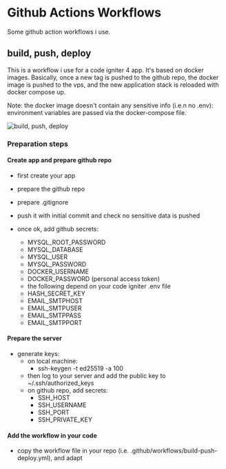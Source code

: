 # Github Actions Workflows

Some github action workflows i use.

## build, push, deploy

This is a workflow i use for a code igniter 4 app.
It's based on docker images. Basically, once a new tag is pushed to the github repo, the docker image is pushed to the vps, and the new application stack is reloaded with docker compose up.

Note: the docker image doesn't contain any sensitive info (i.e.n no .env): environment variables are passed via the docker-compose file.

![build, push, deploy](pdf/build-push-deploy.png)

### Preparation steps

#### Create app and prepare github repo

- first create your app
- prepare the github repo
- prepare .gitignore
- push it with initial commit and check no sensitive data is pushed
- once ok, add github secrets:

  - MYSQL_ROOT_PASSWORD
  - MYSQL_DATABASE
  - MYSQL_USER
  - MYSQL_PASSWORD
  - DOCKER_USERNAME
  - DOCKER_PASSWORD (personal access token)
  - the following depend on your code igniter .env file
  - HASH_SECRET_KEY
  - EMAIL_SMTPHOST
  - EMAIL_SMTPUSER
  - EMAIL_SMTPPASS
  - EMAIL_SMTPPORT

#### Prepare the server

- generate keys:
  - on local machine:
    - ssh-keygen -t ed25519 -a 100
  - then log to your server and add the public key to ~/.ssh/authorized_keys
  - on github repo, add secrets:
    - SSH_HOST
    - SSH_USERNAME
    - SSH_PORT
    - SSH_PRIVATE_KEY

#### Add the workflow in your code

- copy the workflow file in your repo (i.e. .github/workflows/build-push-deploy.yml), and adapt
